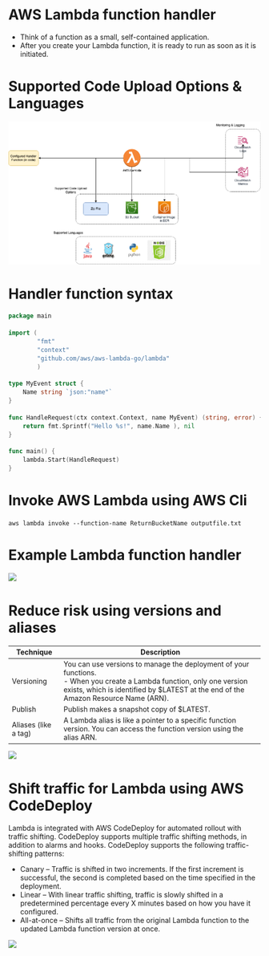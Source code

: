 # AWS Lambda function handler
- Think of a function as a small, self-contained application.
- After you create your Lambda function, it is ready to run as soon as it is initiated.

# Supported Code Upload Options & Languages

![img.png](assets/Lambda-Code-Upload-Options.png)

# Handler function syntax

````go
package main

import (
        "fmt"
        "context"
        "github.com/aws/aws-lambda-go/lambda"
        )
        
type MyEvent struct {
    Name string `json:"name"`
}

func HandleRequest(ctx context.Context, name MyEvent) (string, error) {
    return fmt.Sprintf("Hello %s!", name.Name ), nil
}

func main() {
    lambda.Start(HandleRequest)
}
````

# Invoke AWS Lambda using AWS Cli

`aws lambda invoke --function-name ReturnBucketName outputfile.txt`

# Example Lambda function handler

![](https://explore.skillbuilder.aws/files/a/w/aws_prod1_docebosaas_com/1679778000/8FKtVG5bi16yMwGJwknY-Q/tincan/674187_1676990596_p1gpq6pq781l3ntaa1fcbps6c0t4_zip/assets/nTWarAevkkVtHYHK_zyA18G6iYJDYbGHk-Section4-nodejs-functioncode_NOPROCESS_.jpg)

# Reduce risk using versions and aliases

| Technique            | Description                                                                                                                                                                                                     |
|----------------------|-----------------------------------------------------------------------------------------------------------------------------------------------------------------------------------------------------------------|
| Versioning           | You can use versions to manage the deployment of your functions.<br/>- When you create a Lambda function, only one version exists, which is identified by $LATEST at the end of the Amazon Resource Name (ARN). |
| Publish              | Publish makes a snapshot copy of $LATEST.                                                                                                                                                                       |
| Aliases (like a tag) | A Lambda alias is like a pointer to a specific function version. You can access the function version using the alias ARN.                                                                                       |


![](https://explore.skillbuilder.aws/files/a/w/aws_prod1_docebosaas_com/1679778000/8FKtVG5bi16yMwGJwknY-Q/tincan/674187_1676990596_p1gpq6pq781l3ntaa1fcbps6c0t4_zip/assets/Uzkii7dlBq8-bPol_JY7eUnv-Wap77mDu-section6-weighted-aliases_NOPROCESS_.jpg)

# Shift traffic for Lambda using AWS CodeDeploy

Lambda is integrated with AWS CodeDeploy for automated rollout with traffic shifting. CodeDeploy supports multiple traffic shifting methods, in addition to alarms and hooks. CodeDeploy supports the following traffic-shifting patterns:
- Canary – Traffic is shifted in two increments. If the first increment is successful, the second is completed based on the time specified in the deployment. 
- Linear – With linear traffic shifting, traffic is slowly shifted in a predetermined percentage every X minutes based on how you have it configured. 
- All-at-once – Shifts all traffic from the original Lambda function to the updated Lambda function version at once.

![](https://explore.skillbuilder.aws/files/a/w/aws_prod1_docebosaas_com/1679778000/8FKtVG5bi16yMwGJwknY-Q/tincan/674187_1676990596_p1gpq6pq781l3ntaa1fcbps6c0t4_zip/assets/IVXkhny0Bc2JLVYK_IXd1u6cd53iBplHa-section5-samtemplate-2_NOPROCESS_.jpg)